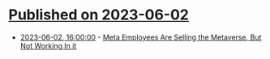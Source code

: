 # [Published on 2023-06-02](index.md)

* [2023-06-02, 16:00:00](https://tech.slashdot.org/story/23/06/02/1234203/meta-employees-are-selling-the-metaverse-but-not-working-in-it?utm_source=rss1.0mainlinkanon&utm_medium=feed) - [Meta Employees Are Selling the Metaverse, But Not Working In it](https://tech.slashdot.org/story/23/06/02/1234203/meta-employees-are-selling-the-metaverse-but-not-working-in-it?utm_source=rss1.0mainlinkanon&utm_medium=feed)
